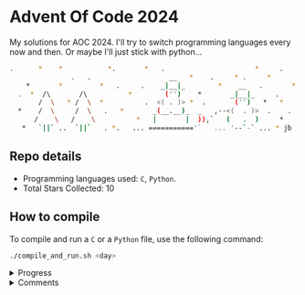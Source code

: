 # Advent Of Code 2024

My solutions for AOC 2024. I'll try to switch programming languages every now and then.
Or maybe I'll just stick with python...

```bash
.      *    *           *.       *   .                      *     .
               .   .                   __   *    .     * .     *
    *       *         *   .     .    _|__|_        *    __   .       *
  .  *  /\       /\          *        ('')    *       _|__|_     .
       /  \   * /  \  *          .  <( . )> *  .       ('')   *   *
  *    /  \     /  \   .   *       _(__.__)_  _   ,--<(  . )>  .    .
      /    \   /    \          *   |       |  )),`   (   .  )     *
   *   `||` ..  `||`   . *.   ... ==========='`   ... '--`-` ... * jb .
```

## Repo details

- Programming languages used: `C`, `Python`.
- Total Stars Collected: 10

## How to compile

To compile and run a `C` or a `Python` file, use the following command:

```bash
./compile_and_run.sh <day>
```

<details>
<summary>Progress</summary>

- [x] Day 1: `C`
- [x] Day 2: `Python`
- [x] Day 3: `Python`
- [x] Day 4: `Python`
- [x] Day 5: `Python`
- [ ] Day 6
- [ ] Day 7
- [ ] Day 8
- [ ] Day 9
- [ ] Day 10
- [ ] Day 11
- [ ] Day 12
- [ ] Day 13
- [ ] Day 14
- [ ] Day 15
- [ ] Day 16
- [ ] Day 17
- [ ] Day 18
- [ ] Day 19
- [ ] Day 20
- [ ] Day 21
- [ ] Day 22
- [ ] Day 23
- [ ] Day 24
- [ ] Day 25

</details>

<details>
<summary>Comments</summary>

- Day 1: I forgot to set up proper boundaries for my mergesort implementation and I was getting a lower number for part 1.
- Day 2: I had a stupid error in which I wasn't using the proper parameter in the function definition lol.
- Day 3: I should learn regex man.
- Day 4: I spent a lot of time making functions that overcomplicated the problem :/
- Day 5: I had a "smart" idea but I should've done my first idea instead... That one worked. Also, bogosort lmao.

</details>
